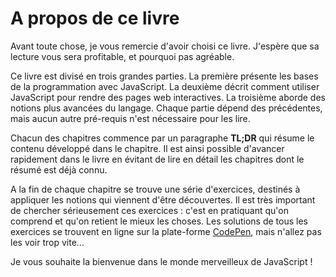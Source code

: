 # A propos de ce livre

Avant toute chose, je vous remercie d'avoir choisi ce livre. J'espère que sa lecture vous sera profitable, et pourquoi pas agréable.

Ce livre est divisé en trois grandes parties. La première présente les bases de la programmation avec JavaScript. La deuxième décrit comment utiliser JavaScript pour rendre des pages web interactives. La troisième aborde des notions plus avancées du langage. Chaque partie dépend des précédentes, mais aucun autre pré-requis n'est nécessaire pour les lire.

Chacun des chapitres commence par un paragraphe **TL;DR** qui résume le contenu développé dans le chapitre. Il est ainsi possible d'avancer rapidement dans le livre en évitant de lire en détail les chapitres dont le résumé est déjà connu.

A la fin de chaque chapitre se trouve une série d'exercices, destinés à appliquer les notions qui viennent d'être découvertes. Il est très important de chercher sérieusement ces exercices : c'est en pratiquant qu'on comprend et qu'on retient le mieux les choses. Les solutions de tous les exercices se trouvent en ligne sur la plate-forme [CodePen](http://codepen.io/bpesquet/pens/tags/?grid_type=list&selected_tag=jsway_fr#), mais n'allez pas les voir trop vite...

Je vous souhaite la bienvenue dans le monde merveilleux de JavaScript !